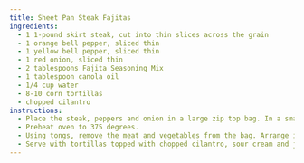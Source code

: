 ```yaml
---
title: Sheet Pan Steak Fajitas
ingredients:
  - 1 1-pound skirt steak, cut into thin slices across the grain
  - 1 orange bell pepper, sliced thin
  - 1 yellow bell pepper, sliced thin
  - 1 red onion, sliced thin
  - 2 tablespoons Fajita Seasoning Mix
  - 1 tablespoon canola oil
  - 1/4 cup water
  - 8-10 corn tortillas
  - chopped cilantro
instructions:
  - Place the steak, peppers and onion in a large zip top bag. In a small bowl, whisk together the fajita seasoning, oil and water. Pour the mixture into the bag and press out the air. Seal the bag and refrigerate for 1 hour or overnight.
  - Preheat oven to 375 degrees.
  - Using tongs, remove the meat and vegetables from the bag. Arrange in a single layer (the best you can) on a baking sheet and discard the marinade. Roast the fajita mixture in the oven for 20-25 minutes or until the meat is cooked.
  - Serve with tortillas topped with chopped cilantro, sour cream and jalapeños, if desired.
---
```

